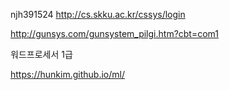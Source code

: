 njh391524
http://cs.skku.ac.kr/cssys/login

http://gunsys.com/gunsystem_pilgi.htm?cbt=com1

워드프로세서 1급

https://hunkim.github.io/ml/
